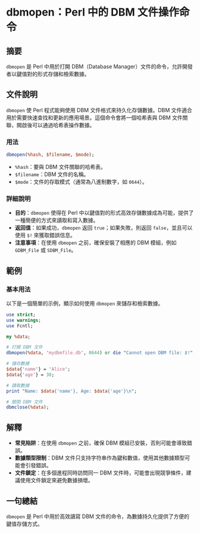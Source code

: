 <!--
Meta Description: # dbmopen：Perl 中的 DBM 文件操作命令 ## 摘要 `dbmopen` 是 Perl 中用於打開 DBM（Database Manager）文件的命令，允許開發者以鍵值對的形式存儲和檢索數據。 ## 文件說明 `dbmopen` 使 Perl 程式能夠使用 DBM 文件格式來持久化...
Meta Keywords: dbm, dbmopen, perl, data, use
-->

# dbmopen：Perl 中的 DBM 文件操作命令

## 摘要
`dbmopen` 是 Perl 中用於打開 DBM（Database Manager）文件的命令，允許開發者以鍵值對的形式存儲和檢索數據。

## 文件說明
`dbmopen` 使 Perl 程式能夠使用 DBM 文件格式來持久化存儲數據。DBM 文件適合用於需要快速查找和更新的應用場景。這個命令會將一個哈希表與 DBM 文件關聯，開啟後可以通過哈希表操作數據。

### 用法
```perl
dbmopen(%hash, $filename, $mode);
```

- `%hash`：要與 DBM 文件關聯的哈希表。
- `$filename`：DBM 文件的名稱。
- `$mode`：文件的存取模式（通常為八進制數字，如 `0644`）。

### 詳細說明
- **目的**：`dbmopen` 使得在 Perl 中以鍵值對的形式高效存儲數據成為可能，提供了一種簡便的方式來讀取和寫入數據。
- **返回值**：如果成功，`dbmopen` 返回 `true`；如果失敗，則返回 `false`，並且可以使用 `$!` 來獲取錯誤信息。
- **注意事項**：在使用 `dbmopen` 之前，確保安裝了相應的 DBM 模組，例如 `GDBM_File` 或 `SDBM_File`。

## 範例
### 基本用法
以下是一個簡單的示例，顯示如何使用 `dbmopen` 來儲存和檢索數據。

```perl
use strict;
use warnings;
use Fcntl;

my %data;

# 打開 DBM 文件
dbmopen(%data, 'mydbmfile.db', 0644) or die "Cannot open DBM file: $!";

# 儲存數據
$data{'name'} = 'Alice';
$data{'age'} = 30;

# 讀取數據
print "Name: $data{'name'}, Age: $data{'age'}\n";

# 關閉 DBM 文件
dbmclose(%data);
```

## 解釋
- **常見陷阱**：在使用 `dbmopen` 之前，確保 DBM 模組已安裝，否則可能會導致錯誤。
- **數據類型限制**：DBM 文件只支持字符串作為鍵和數值，使用其他數據類型可能會引發錯誤。
- **文件鎖定**：在多個進程同時訪問同一 DBM 文件時，可能會出現競爭條件，建議使用文件鎖定來避免數據損壞。

## 一句總結
`dbmopen` 是 Perl 中用於高效讀寫 DBM 文件的命令，為數據持久化提供了方便的鍵值存儲方式。